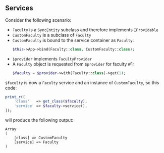 ## Services

Consider the following scenario:

- `Faculty` is a `SyncEntity` subclass and therefore implements `IProvidable`
- `CustomFaculty` is a subclass of `Faculty`
- `CustomFaculty` is bound to the service container as `Faculty`:
  ```php
  $this->App->bind(Faculty::class, CustomFaculty::class);
  ```
- `$provider` implements `FacultyProvider`
- A `Faculty` object is requested from `$provider` for faculty #1:
  ```php
  $faculty = $provider->with(Faculty::class)->get(1);
  ```

`$faculty` is now a `Faculty` service and an instance of `CustomFaculty`, so
this code:

```php
print_r([
    'class'   => get_class($faculty),
    'service' => $faculty->service(),
]);
```

will produce the following output:

```
Array
(
    [class] => CustomFaculty
    [service] => Faculty
)
```

